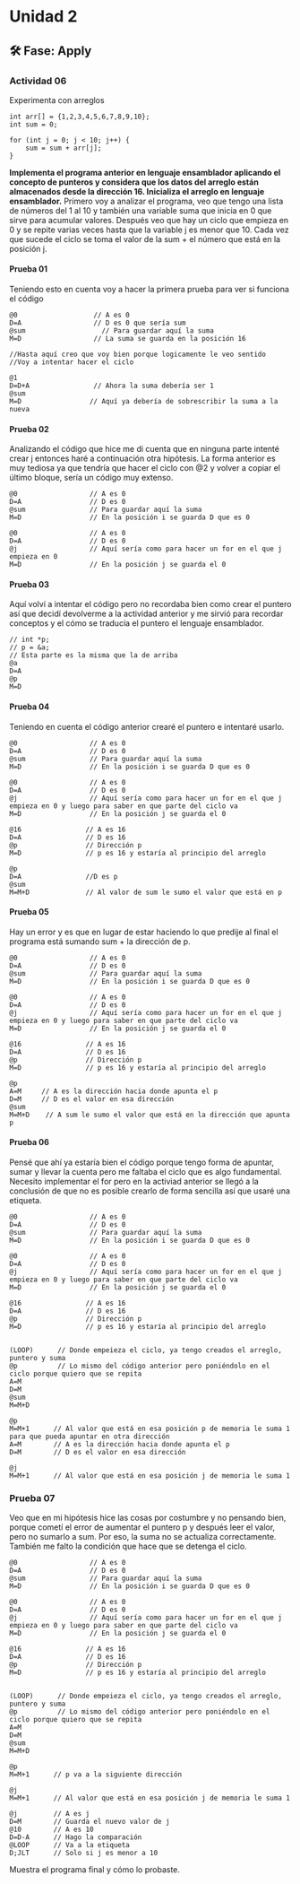 # Unidad 2


## 🛠 Fase: Apply

### Actividad 06
Experimenta con arreglos

```
int arr[] = {1,2,3,4,5,6,7,8,9,10};
int sum = 0;

for (int j = 0; j < 10; j++) {
    sum = sum + arr[j];
}
```

**Implementa el programa anterior en lenguaje ensamblador aplicando el concepto de punteros y considera que los datos del arreglo están almacenados desde la dirección 16. Inicializa el arreglo en lenguaje ensamblador.**
Primero voy a analizar el programa, veo que tengo una lista de números del 1 al 10 y también una variable suma que inicia en 0 que sirve para acumular valores. Después veo que hay un ciclo que empieza en 0 y se repite varias veces hasta que la variable j es menor que 10. Cada vez que sucede el ciclo se toma el valor de la sum + el número que está en la posición j.

#### Prueba 01
Teniendo esto en cuenta voy a hacer la primera prueba para ver si funciona el código 

```
@0                   // A es 0
D=A                  // D es 0 que sería sum
@sum                   // Para guardar aquí la suma
M=D                  // La suma se guarda en la posición 16

//Hasta aquí creo que voy bien porque logicamente le veo sentido
//Voy a intentar hacer el ciclo

@1
D=D+A                // Ahora la suma debería ser 1
@sum
M=D                 // Aquí ya debería de sobrescribir la suma a la nueva

```
#### Prueba 02
Analizando el código que hice me di cuenta que en ninguna parte intenté crear j entonces haré a continuación otra hipótesis. La forma anterior es muy tediosa ya que tendría que hacer el ciclo con @2 y volver a copiar el último bloque, sería un código muy extenso.

```
@0                  // A es 0
D=A                 // D es 0
@sum                // Para guardar aquí la suma
M=D                 // En la posición i se guarda D que es 0

@0                  // A es 0
D=A                 // D es 0
@j                  // Aquí sería como para hacer un for en el que j empieza en 0
M=D                 // En la posición j se guarda el 0

```
#### Prueba 03
Aquí volví a intentar el código pero no recordaba bien como crear el puntero así que decidí devolverme a la actividad anterior y me sirvió para recordar conceptos y el cómo se traducía el puntero el lenguaje ensamblador.
```
// int *p;
// p = &a;
// Esta parte es la misma que la de arriba
@a
D=A          
@p
M=D      
```
#### Prueba 04
Teniendo en cuenta el código anterior crearé el puntero e intentaré usarlo.
```
@0                  // A es 0
D=A                 // D es 0
@sum                // Para guardar aquí la suma
M=D                 // En la posición i se guarda D que es 0

@0                  // A es 0
D=A                 // D es 0
@j                  // Aquí sería como para hacer un for en el que j empieza en 0 y luego para saber en que parte del ciclo va
M=D                 // En la posición j se guarda el 0

@16                // A es 16
D=A                // D es 16
@p                 // Dirección p
M=D                // p es 16 y estaría al principio del arreglo

@p
D=A                //D es p
@sum
M=M+D              // Al valor de sum le sumo el valor que está en p

```
#### Prueba 05
Hay un error y es que en lugar de estar haciendo lo que predije al final el programa está sumando sum + la dirección de p.

```
@0                  // A es 0
D=A                 // D es 0
@sum                // Para guardar aquí la suma
M=D                 // En la posición i se guarda D que es 0

@0                  // A es 0
D=A                 // D es 0
@j                  // Aquí sería como para hacer un for en el que j empieza en 0 y luego para saber en que parte del ciclo va
M=D                 // En la posición j se guarda el 0

@16                // A es 16
D=A                // D es 16
@p                 // Dirección p
M=D                // p es 16 y estaría al principio del arreglo

@p
A=M     // A es la dirección hacia donde apunta el p
D=M     // D es el valor en esa dirección
@sum
M=M+D    // A sum le sumo el valor que está en la dirección que apunta p

```
#### Prueba 06
Pensé que ahí ya estaría bien el código porque tengo forma de apuntar, sumar y llevar la cuenta pero me faltaba el ciclo que es algo fundamental. Necesito implementar el for pero en la activiad anterior se llegó a la conclusión de que no es posible crearlo de forma sencilla así que usaré una etiqueta.
```
@0                  // A es 0
D=A                 // D es 0
@sum                // Para guardar aquí la suma
M=D                 // En la posición i se guarda D que es 0

@0                  // A es 0
D=A                 // D es 0
@j                  // Aquí sería como para hacer un for en el que j empieza en 0 y luego para saber en que parte del ciclo va
M=D                 // En la posición j se guarda el 0

@16                // A es 16
D=A                // D es 16
@p                 // Dirección p
M=D                // p es 16 y estaría al principio del arreglo


(LOOP)      // Donde empeieza el ciclo, ya tengo creados el arreglo, puntero y suma
@p          // Lo mismo del código anterior pero poniéndolo en el ciclo porque quiero que se repita
A=M         
D=M         
@sum
M=M+D      

@p
M=M+1      // Al valor que está en esa posición p de memoria le suma 1 para que pueda apuntar en otra dirección
A=M        // A es la dirección hacia donde apunta el p
D=M        // D es el valor en esa dirección

@j
M=M+1      // Al valor que está en esa posición j de memoria le suma 1

```
### Prueba 07
Veo que en mi hipótesis hice las cosas por costumbre y no pensando bien, porque cometí el error de aumentar el puntero p y después leer el valor, pero no sumarlo a sum. Por eso, la suma no se actualiza correctamente. También me falto la condición que hace que se detenga el ciclo.

```
@0                  // A es 0
D=A                 // D es 0
@sum                // Para guardar aquí la suma
M=D                 // En la posición i se guarda D que es 0

@0                  // A es 0
D=A                 // D es 0
@j                  // Aquí sería como para hacer un for en el que j empieza en 0 y luego para saber en que parte del ciclo va
M=D                 // En la posición j se guarda el 0

@16                // A es 16
D=A                // D es 16
@p                 // Dirección p
M=D                // p es 16 y estaría al principio del arreglo


(LOOP)      // Donde empeieza el ciclo, ya tengo creados el arreglo, puntero y suma
@p          // Lo mismo del código anterior pero poniéndolo en el ciclo porque quiero que se repita
A=M         
D=M         
@sum
M=M+D      

@p
M=M+1      // p va a la siguiente dirección

@j
M=M+1      // Al valor que está en esa posición j de memoria le suma 1

@j         // A es j
D=M        // Guarda el nuevo valor de j
@10        // A es 10
D=D-A      // Hago la comparación
@LOOP      // Va a la etiqueta 
D;JLT      // Solo si j es menor a 10
```
Muestra el programa final y cómo lo probaste.









